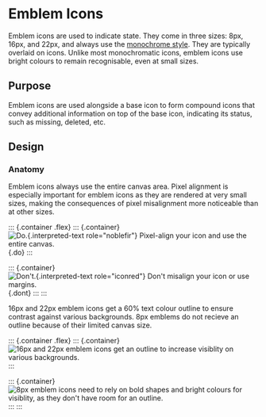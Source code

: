 Emblem Icons
============

Emblem icons are used to indicate state. They come in three sizes: 8px,
16px, and 22px, and always use the [monochrome style](index.html). They
are typically overlaid on icons. Unlike most monochromatic icons, emblem
icons use bright colours to remain recognisable, even at small sizes.

Purpose
-------

Emblem icons are used alongside a base icon to form compound icons that
convey additional information on top of the base icon, indicating its
status, such as missing, deleted, etc.

Design
------

### Anatomy

Emblem icons always use the entire canvas area. Pixel alignment is
especially important for emblem icons as they are rendered at very small
sizes, making the consequences of pixel misalignment more noticeable
than at other sizes.

::: {.container .flex}
::: {.container}
![`Do.`{.interpreted-text role="noblefir"} Pixel-align your icon and use
the entire canvas.](/img/8px-emblem-do.png){.do}
:::

::: {.container}
![`Don't.`{.interpreted-text role="iconred"} Don\'t misalign your icon
or use margins.](/img/8px-emblem-dont.png){.dont}
:::
:::

16px and 22px emblem icons get a 60% text colour outline to ensure
contrast against various backgrounds. 8px emblems do not recieve an
outline because of their limited canvas size.

::: {.container .flex}
::: {.container}
![16px and 22px emblem icons get an outline to increase visiblity on
various backgrounds.](/img/22-emblem-outline.png)
:::

::: {.container}
![8px emblem icons need to rely on bold shapes and bright colours for
visiblity, as they don\'t have room for an
outline.](/img/8-emblem-outline.png)
:::
:::
